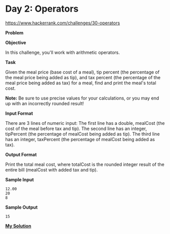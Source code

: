 # Day 2: Operators

https://www.hackerrank.com/challenges/30-operators

**Problem**

**Objective**

In this challenge, you'll work with arithmetic operators.

**Task**

Given the meal price (base cost of a meal), tip percent (the percentage of the meal price being added as tip), 
and tax percent (the percentage of the meal price being added as tax) for a meal, find and print the meal's total cost.  

**Note:** Be sure to use precise values for your calculations, or you may end up with an incorrectly rounded result!

**Input Format**

There are 3 lines of numeric input:
The first line has a double, mealCost (the cost of the meal before tax and tip).
The second line has an integer, tipPercent (the percentage of mealCost being added as tip).
The third line has an integer, taxPercent (the percentage of mealCost being added as tax).

**Output Format**

Print the total meal cost, where totalCost is the rounded integer result of the entire bill (mealCost with added tax and tip).

**Sample Input**

```
12.00
20
8
```

**Sample Output**

```
15
```

[**My Solution**](answer.py)

